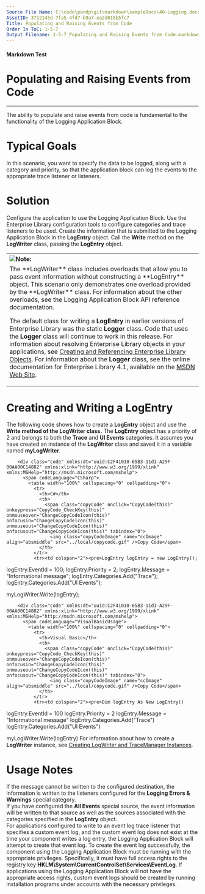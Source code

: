 ```yaml
---
Source File Name: C:\code\pandp\git\markdown\sampleDocx\40-Logging.docx
AssetID: 3712145d-7fa5-4fd7-b9a7-ea2d018b5fc7
Title: Populating and Raising Events from Code
Order In ToC: 1-5-7
Output Filename: 1-5-7_Populating and Raising Events from Code.markdown
---
```


#### Markdown Test ####
# Populating and Raising Events from Code #
----------

The ability to populate and raise events from code is fundamental to the functionality of the Logging Application Block.   

# Typical Goals #
In this scenario, you want to specify the data to be logged, along with a category and priority, so that the application block can log the events to the appropriate trace listener or listeners.  

# Solution #
Configure the application to use the Logging Application Block. Use the Enterprise Library configuration tools to configure categories and trace listeners to be used. Create the information that is submitted to the Logging Application Block in the **LogEntry** object. Call the **Write** method on the **LogWriter** class, passing the **LogEntry** object.  

<div class="alert" xmlns:dt="uuid:C2F41010-65B3-11d1-A29F-00AA00C14882" xmlns:xlink="http://www.w3.org/1999/xlink" xmlns:MSHelp="http://msdn.microsoft.com/mshelp"><table width="100%" cellspacing="0" cellpadding="0"><tr><th align="left"><img class="note" src="../local/note.gif" />Note:</th></tr><tr><td>The **LogWriter** class includes overloads that allow you to pass event information without constructing a **LogEntry** object. This scenario only demonstrates one overload provided by the **LogWriter** class. For information about the other overloads, see the Logging Application Block API reference documentation.

The default class for writing a **LogEntry** in earlier versions of Enterprise Library was the static **Logger** class. Code that uses the **Logger** class will continue to work in this release. For information about resolving Enterprise Library objects in your applications, see <a href="test-markdown_bfd186b8-9a32-477a-bee7-14742ba1ca42.html">Creating and Referencing Enterprise Library Objects</a>. For information about the **Logger** class, see the online documentation for Enterprise Library 4.1, available on the <a href="http://msdn.microsoft.com/en-gb/library/dd203099.aspx">MSDN Web Site</a>.</td></tr></table><p /></div><a name="_Toc253065056" href="#" xmlns:xlink="http://www.w3.org/1999/xlink"><span /></a>

# Creating and Writing a LogEntry #
The following code shows how to create a **LogEntry** object and use the **Write **method of the **LogWriter** class**.** The **LogEntry** object has a priority of 2 and belongs to both the **Trace** and **UI Events** categories.  It assumes you have created an instance of the **LogWriter** class and saved it in a variable named **myLogWriter**.  

        <div class="code" xmlns:dt="uuid:C2F41010-65B3-11d1-A29F-00AA00C14882" xmlns:xlink="http://www.w3.org/1999/xlink" xmlns:MSHelp="http://msdn.microsoft.com/mshelp">
          <span codeLanguage="CSharp">
            <table width="100%" cellspacing="0" cellpadding="0">
              <tr>
                <th>C#</th>
                <th>
                  <span class="copyCode" onclick="CopyCode(this)" onkeypress="CopyCode_CheckKey(this)" onmouseover="ChangeCopyCodeIcon(this)" onfocusin="ChangeCopyCodeIcon(this)" onmouseout="ChangeCopyCodeIcon(this)" onfocusout="ChangeCopyCodeIcon(this)" tabindex="0">
                    <img class="copyCodeImage" name="ccImage" align="absmiddle" src="../local/copycode.gif" />Copy Code</span>
                </th>
              </tr>
              <tr><td colspan="2"><pre>LogEntry logEntry = new LogEntry();

logEntry.EventId = 100;
logEntry.Priority = 2;
logEntry.Message = "Informational message";
logEntry.Categories.Add("Trace");
logEntry.Categories.Add("UI Events");

myLogWriter.Write(logEntry);</pre></td></tr>
            </table>
          </span>
        </div>
      
        <div class="code" xmlns:dt="uuid:C2F41010-65B3-11d1-A29F-00AA00C14882" xmlns:xlink="http://www.w3.org/1999/xlink" xmlns:MSHelp="http://msdn.microsoft.com/mshelp">
          <span codeLanguage="VisualBasicUsage">
            <table width="100%" cellspacing="0" cellpadding="0">
              <tr>
                <th>Visual Basic</th>
                <th>
                  <span class="copyCode" onclick="CopyCode(this)" onkeypress="CopyCode_CheckKey(this)" onmouseover="ChangeCopyCodeIcon(this)" onfocusin="ChangeCopyCodeIcon(this)" onmouseout="ChangeCopyCodeIcon(this)" onfocusout="ChangeCopyCodeIcon(this)" tabindex="0">
                    <img class="copyCodeImage" name="ccImage" align="absmiddle" src="../local/copycode.gif" />Copy Code</span>
                </th>
              </tr>
              <tr><td colspan="2"><pre>Dim logEntry As New LogEntry()

logEntry.EventId = 100
logEntry.Priority = 2
logEntry.Message = "Informational message"
logEntry.Categories.Add("Trace")
logEntry.Categories.Add("UI Events")

myLogWriter.Write(logEntry)</pre></td></tr>
            </table>
          </span>
        </div>
      For information about how to create a **LogWriter** instance, see <a href="test-markdown_875469ce-1185-4690-9d1c-36d452bf6a4a.html" xmlns:dt="uuid:C2F41010-65B3-11d1-A29F-00AA00C14882" xmlns:xlink="http://www.w3.org/1999/xlink" xmlns:MSHelp="http://msdn.microsoft.com/mshelp">Creating LogWriter and TraceManager Instances</a>.  
<a name="_Toc253065057" href="#" xmlns:xlink="http://www.w3.org/1999/xlink"><span /></a>

# Usage Notes #
If the message cannot be written to the configured destination, the information is written to the listeners configured for the **Logging Errors &amp; Warnings** special category.  
If you have configured the **All Events** special source, the event information will be written to that source as well as the sources associated with the categories specified in the **LogEntry** object.  
For applications configured to write to an event log trace listener that specifies a custom event log, and the custom event log does not exist at the time your component writes a log entry, the Logging Application Block will attempt to create that event log. To create the event log successfully, the component using the Logging Application Block must be running with the appropriate privileges. Specifically, it must have full access rights to the registry key **HKLM\System\CurrentControlSet\Services\EventLog**. If applications using the Logging Application Block will not have the appropriate access rights, custom event logs should be created by running installation programs under accounts with the necessary privileges.   

